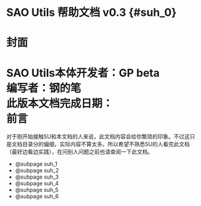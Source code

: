 # SAO Utils 帮助文档 v0.3 {#suh_0}
封面
====
SAO Utils本体开发者：GP beta<br>
编写者：钢的笔<br>
此版本文档完成日期：<br>
前言
===
对于刚开始接触SU和本文档的人来说，此文档内容会给你繁琐的印象。不过这只是文档目录分的偏细，实际内容不算太多。所以希望不熟悉SU的人看完此文档（最好边看边实践），在问别人问题之前也请查阅一下此文档。

- @subpage suh_1
- @subpage suh_2
- @subpage suh_3
- @subpage suh_4
- @suhpage suh_5
- @subpage suh_6
